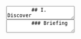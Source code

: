 <section data-markdown>
    <textarea data-template>
        ## I. Discover
    </textarea>
</section>

<section data-markdown>
    <textarea data-template>
        ### Briefing
    </textarea>
</section>